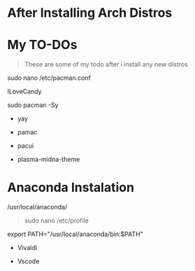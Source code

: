 # After Installing Arch Distros 
# My TO-DOs

> These are some of my todo after i install any new distros


sudo nano /etc/pacman.conf
  
  ILoveCandy

sudo pacman -Sy


 * yay

 * pamac

 * pacui

 * plasma-midna-theme

# Anaconda Instalation


  /usr/local/anaconda/
  
 > sudo nano /etc/profile
  
  export PATH="/usr/local/anaconda/bin:$PATH"
  
* Vivaldi

* Vscode



